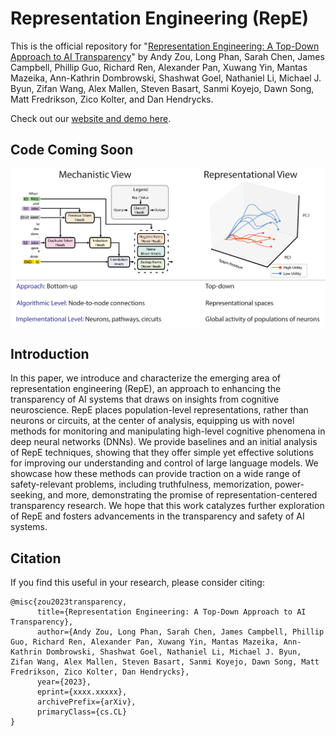 # Representation Engineering (RepE)
This is the official repository for "[Representation Engineering: A Top-Down Approach to AI Transparency](https://www.ai-transparency.org/)" by Andy Zou, Long Phan, Sarah Chen, James Campbell, Phillip Guo, Richard Ren, Alexander Pan, Xuwang Yin, Mantas Mazeika, Ann-Kathrin Dombrowski, Shashwat Goel, Nathaniel Li, Michael J. Byun, Zifan Wang, Alex Mallen, Steven Basart, Sanmi Koyejo, Dawn Song, Matt Fredrikson, Zico Kolter, and Dan Hendrycks.

Check out our [website and demo here](https://www.ai-transparency.org/).

## Code Coming Soon

<img align="center" src="assets/repe_splash.png" width="750">

## Introduction
In this paper, we introduce and characterize the emerging area of representation engineering (RepE), an approach to enhancing the transparency of AI systems that draws on insights from cognitive neuroscience. RepE places population-level representations, rather than neurons or circuits, at the center of analysis, equipping us with novel methods for monitoring and manipulating high-level cognitive phenomena in deep neural networks (DNNs). We provide baselines and an initial analysis of RepE techniques, showing that they offer simple yet effective solutions for improving our understanding and control of large language models. We showcase how these methods can provide traction on a wide range of safety-relevant problems, including truthfulness, memorization, power-seeking, and more, demonstrating the promise of representation-centered transparency research. We hope that this work catalyzes further exploration of RepE and fosters advancements in the transparency and safety of AI systems.

## Citation
If you find this useful in your research, please consider citing:

```
@misc{zou2023transparency,
      title={Representation Engineering: A Top-Down Approach to AI Transparency}, 
      author={Andy Zou, Long Phan, Sarah Chen, James Campbell, Phillip Guo, Richard Ren, Alexander Pan, Xuwang Yin, Mantas Mazeika, Ann-Kathrin Dombrowski, Shashwat Goel, Nathaniel Li, Michael J. Byun, Zifan Wang, Alex Mallen, Steven Basart, Sanmi Koyejo, Dawn Song, Matt Fredrikson, Zico Kolter, Dan Hendrycks},
      year={2023},
      eprint={xxxx.xxxxx},
      archivePrefix={arXiv},
      primaryClass={cs.CL}
}
```
